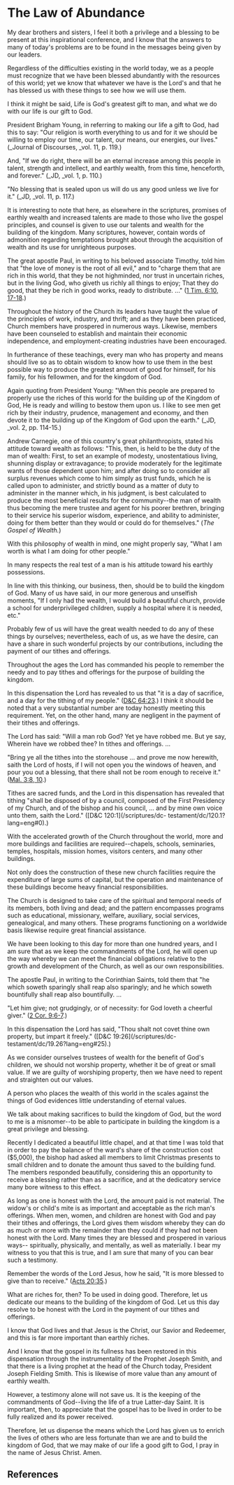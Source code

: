 # The Law of Abundance

My dear brothers and sisters, I feel it both a privilege and a blessing to be
present at this inspirational conference, and I know that the answers to many
of today's problems are to be found in the messages being given by our
leaders.

Regardless of the difficulties existing in the world today, we as a people
must recognize that we have been blessed abundantly with the resources of this
world; yet we know that whatever we have is the Lord's and that he has blessed
us with these things to see how we will use them.

I think it might be said, Life is God's greatest gift to man, and what we do
with our life is our gift to God.

President Brigham Young, in referring to making our life a gift to God, had
this to say: "Our religion is worth everything to us and for it we should be
willing to employ our time, our talent, our means, our energies, our lives."
(_Journal of Discourses, _vol. 11, p. 119.)

And, "If we do right, there will be an eternal increase among this people in
talent, strength and intellect, and earthly wealth, from this time,
henceforth, and forever." (_JD, _vol. 1, p. 110.)

"No blessing that is sealed upon us will do us any good unless we live for
it." (_JD, _vol. 11, p. 117.)

It is interesting to note that here, as elsewhere in the scriptures, promises
of earthly wealth and increased talents are made to those who live the gospel
principles, and counsel is given to use our talents and wealth for the
building of the kingdom. Many scriptures, however, contain words of admonition
regarding temptations brought about through the acquisition of wealth and its
use for unrighteous purposes.

The great apostle Paul, in writing to his beloved associate Timothy, told him
that "the love of money is the root of all evil," and to "charge them that are
rich in this world, that they be not highminded, nor trust in uncertain
riches, but in the living God, who giveth us richly all things to enjoy; That
they do good, that they be rich in good works, ready to distribute. ..." ([1
Tim. 6:10, 17-18](/scriptures/nt/1-tim/6.10,17-18?lang=eng#9).)

Throughout the history of the Church its leaders have taught the value of the
principles of work, industry, and thrift; and as they have been practiced,
Church members have prospered in numerous ways. Likewise, members have been
counseled to establish and maintain their economic independence, and
employment-creating industries have been encouraged.

In furtherance of these teachings, every man who has property and means should
live so as to obtain wisdom to know how to use them in the best possible way
to produce the greatest amount of good for himself, for his family, for his
fellowmen, and for the kingdom of God.

Again quoting from President Young: "When this people are prepared to properly
use the riches of this world for the building up of the Kingdom of God, He is
ready and willing to bestow them upon us. I like to see men get rich by their
industry, prudence, management and economy, and then devote it to the building
up of the Kingdom of God upon the earth." (_JD, _vol. 2, pp. 114-15.)

Andrew Carnegie, one of this country's great philanthropists, stated his
attitude toward wealth as follows: "This, then, is held to be the duty of the
man of wealth: First, to set an example of modesty, unostentatious living,
shunning display or extravagance; to provide moderately for the legitimate
wants of those dependent upon him; and after doing so to consider all surplus
revenues which come to him simply as trust funds, which he is called upon to
administer, and strictly bound as a matter of duty to administer in the manner
which, in his judgment, is best calculated to produce the most beneficial
results for the community--the man of wealth thus becoming the mere trustee
and agent for his poorer brethren, bringing to their service his superior
wisdom, experience, and ability to administer, doing for them better than they
would or could do for themselves." (_The Gospel of Wealth._)

With this philosophy of wealth in mind, one might properly say, "What I am
worth is what I am doing for other people."

In many respects the real test of a man is his attitude toward his earthly
possessions.

In line with this thinking, our business, then, should be to build the kingdom
of God. Many of us have said, in our more generous and unselfish moments, "If
I only had the wealth, I would build a beautiful church, provide a school for
underprivileged children, supply a hospital where it is needed, etc."

Probably few of us will have the great wealth needed to do any of these things
by ourselves; nevertheless, each of us, as we have the desire, can have a
share in such wonderful projects by our contributions, including the payment
of our tithes and offerings.

Throughout the ages the Lord has commanded his people to remember the needy
and to pay tithes and offerings for the purpose of building the kingdom.

In this dispensation the Lord has revealed to us that "it is a day of
sacrifice, and a day for the tithing of my people." ([D&amp;C
64:23](/scriptures/dc-testament/dc/64.23?lang=eng#22).) I think it should be
noted that a very substantial number are today honestly meeting this
requirement. Yet, on the other hand, many are negligent in the payment of
their tithes and offerings.

The Lord has said: "Will a man rob God? Yet ye have robbed me. But ye say,
Wherein have we robbed thee? In tithes and offerings. ...

"Bring ye all the tithes into the storehouse ... and prove me now herewith,
saith the Lord of hosts, if I will not open you the windows of heaven, and
pour you out a blessing, that there shall not be room enough to receive it."
([Mal. 3:8, 10](/scriptures/ot/mal/3.8,10?lang=eng#7).)

Tithes are sacred funds, and the Lord in this dispensation has revealed that
tithing "shall be disposed of by a council, composed of the First Presidency
of my Church, and of the bishop and his council, ... and by mine own voice unto
them, saith the Lord." ([D&amp;C 120:1](/scriptures/dc-
testament/dc/120.1?lang=eng#0).)

With the accelerated growth of the Church throughout the world, more and more
buildings and facilities are required--chapels, schools, seminaries, temples,
hospitals, mission homes, visitors centers, and many other buildings.

Not only does the construction of these new church facilities require the
expenditure of large sums of capital, but the operation and maintenance of
these buildings become heavy financial responsibilities.

The Church is designed to take care of the spiritual and temporal needs of its
members, both living and dead; and the pattern encompasses programs such as
educational, missionary, welfare, auxiliary, social services, genealogical,
and many others. These programs functioning on a worldwide basis likewise
require great financial assistance.

We have been looking to this day for more than one hundred years, and I am
sure that as we keep the commandments of the Lord, he will open up the way
whereby we can meet the financial obligations relative to the growth and
development of the Church, as well as our own responsibilities.

The apostle Paul, in writing to the Corinthian Saints, told them that "he
which soweth sparingly shall reap also sparingly; and he which soweth
bountifully shall reap also bountifully. ...

"Let him give; not grudgingly, or of necessity: for God loveth a cheerful
giver." ([2 Cor. 9:6-7](/scriptures/nt/2-cor/9.6-7?lang=eng#5).)

In this dispensation the Lord has said, "Thou shalt not covet thine own
property, but impart it freely." ([D&amp;C 19:26](/scriptures/dc-
testament/dc/19.26?lang=eng#25).)

As we consider ourselves trustees of wealth for the benefit of God's children,
we should not worship property, whether it be of great or small value. If we
are guilty of worshiping property, then we have need to repent and straighten
out our values.

A person who places the wealth of this world in the scales against the things
of God evidences little understanding of eternal values.

We talk about making sacrifices to build the kingdom of God, but the word to
me is a misnomer--to be able to participate in building the kingdom is a great
privilege and blessing.

Recently I dedicated a beautiful little chapel, and at that time I was told
that in order to pay the balance of the ward's share of the construction cost
($5,000), the bishop had asked all members to limit Christmas presents to
small children and to donate the amount thus saved to the building fund. The
members responded beautifully, considering this an opportunity to receive a
blessing rather than as a sacrifice, and at the dedicatory service many bore
witness to this effect.

As long as one is honest with the Lord, the amount paid is not material. The
widow's or child's mite is as important and acceptable as the rich man's
offerings. When men, women, and children are honest with God and pay their
tithes and offerings, the Lord gives them wisdom whereby they can do as much
or more with the remainder than they could if they had not been honest with
the Lord. Many times they are blessed and prospered in various ways--
spiritually, physically, and mentally, as well as materially. I bear my
witness to you that this is true, and I am sure that many of you can bear such
a testimony.

Remember the words of the Lord Jesus, how he said, "It is more blessed to give
than to receive." ([Acts 20:35](/scriptures/nt/acts/20.35?lang=eng#34).)

What are riches for, then? To be used in doing good. Therefore, let us
dedicate our means to the building of the kingdom of God. Let us this day
resolve to be honest with the Lord in the payment of our tithes and offerings.

I know that God lives and that Jesus is the Christ, our Savior and Redeemer,
and this is far more important than earthly riches.

And I know that the gospel in its fullness has been restored in this
dispensation through the instrumentality of the Prophet Joseph Smith, and that
there is a living prophet at the head of the Church today, President Joseph
Fielding Smith. This is likewise of more value than any amount of earthly
wealth.

However, a testimony alone will not save us. It is the keeping of the
commandments of God--living the life of a true Latter-day Saint. It is
important, then, to appreciate that the gospel has to be lived in order to be
fully realized and its power received.

Therefore, let us dispense the means which the Lord has given us to enrich the
lives of others who are less fortunate than we are and to build the kingdom of
God, that we may make of our life a good gift to God, I pray in the name of
Jesus Christ. Amen.

## References

